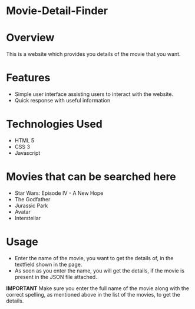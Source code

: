 # Movie-Detail-Finder

# Overview
This is a website which provides you details of the movie that you want.

# Features
- Simple user interface assisting users to interact with the website.
- Quick response with useful information

# Technologies Used
- HTML 5
- CSS 3
- Javascript

# Movies that can be searched here
- Star Wars: Episode IV - A New Hope
- The Godfather
- Jurassic Park
- Avatar
- Interstellar

# Usage
- Enter the name of the movie, you want to get the details of, in the textfield shown in the page.
- As soon as you enter the name, you will get the details, if the movie is present in the JSON file attached.

**IMPORTANT**
Make sure you enter the full name of the movie along with the correct spelling, as mentioned above in the list of the movies, to get the details.
